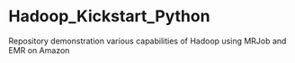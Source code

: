 # Hadoop_Kickstart_Python
Repository demonstration various capabilities of Hadoop using MRJob and EMR on Amazon
